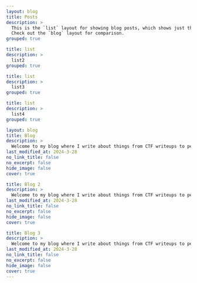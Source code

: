```yaml
---
layout: blog
title: Posts
description: >
  This is the `list` layout for showing blog posts, which shows just the title and groups them by year of publication.
  Check out the `blog` layout for comparison.
grouped: true

title: list
description: >
  list2
grouped: true

title: list
description: >
  list3
grouped: true

title: list
description: >
  list4
grouped: true

layout: blog
title: Blog
description: >
  Welcome to my blog where I write about things from CTF writeups to personal philosophy.
last_modified_at: 2024-3-28
no_link_title: false 
no_excerpt: false 
hide_image: false
cover: true

title: Blog 2
description: >
  Welcome to my blog where I write about things from CTF writeups to personal philosophy.
last_modified_at: 2024-3-28
no_link_title: false 
no_excerpt: false 
hide_image: false
cover: true

title: Blog 3
description: >
  Welcome to my blog where I write about things from CTF writeups to personal philosophy.
last_modified_at: 2024-3-28
no_link_title: false 
no_excerpt: false 
hide_image: false
cover: true
---
```

